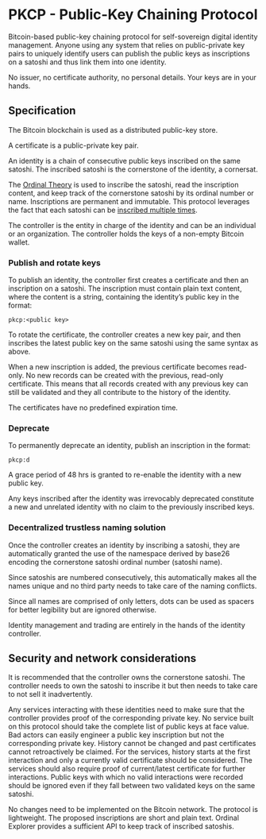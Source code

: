 # PKCP - Public-Key Chaining Protocol

Bitcoin-based public-key chaining protocol for self-sovereign digital identity management. Anyone using any system that relies on public-private key pairs to uniquely identify users can publish the public keys as inscriptions on a satoshi and thus link them into one identity.

No issuer, no certificate authority, no personal details. Your keys are in your hands.


## Specification

The Bitcoin blockchain is used as a distributed public-key store.

A certificate is a public-private key pair.

An identity is a chain of consecutive public keys inscribed on the same satoshi. The inscribed satoshi is the cornerstone of the identity, a cornersat. 

The [Ordinal Theory](https://docs.ordinals.com/) is used to inscribe the satoshi, read the inscription content, and keep track of the cornerstone satoshi by its ordinal number or name. Inscriptions are permanent and immutable. This protocol leverages the fact that each satoshi can be [inscribed multiple times](https://docs.ordinals.com/inscriptions.html#reinscriptions).

The controller is the entity in charge of the identity and can be an individual or an organization. The controller holds the keys of a non-empty Bitcoin wallet.


### Publish and rotate keys

To publish an identity, the controller first creates a certificate and then an inscription on a satoshi. 
The inscription must contain plain text content, where the content is a string, containing the identity’s public key in the format:
```
pkcp:<public key>
```

To rotate the certificate, the controller creates a new key pair, and then inscribes the latest public key on the same satoshi using the same syntax as above.

When a new inscription is added, the previous certificate becomes read-only. No new records can be created with the previous, read-only certificate. 
This means that all records created with any previous key can still be validated and they all contribute to the history of the identity. 

The certificates have no predefined expiration time.


### Deprecate

To permanently deprecate an identity, publish an inscription in the format:
```
pkcp:d
```

A grace period of 48 hrs is granted to re-enable the identity with a new public key.

Any keys inscribed after the identity was irrevocably deprecated constitute a new and unrelated identity with no claim to the previously inscribed keys.


### Decentralized trustless naming solution

Once the controller creates an identity by inscribing a satoshi, they are automatically granted the use of the namespace derived by base26 encoding the cornerstone satoshi ordinal number (satoshi name). 

Since satoshis are numbered consecutively, this automatically makes all the names unique and no third party needs to take care of the naming conflicts.

Since all names are comprised of only letters, dots can be used as spacers for better legibility but are ignored otherwise.

Identity management and trading are entirely in the hands of the identity controller.


## Security and network considerations

It is recommended that the controller owns the cornerstone satoshi. The controller needs to own the satoshi to inscribe it but then needs to take care to not sell it inadvertently.

Any services interacting with these identities need to make sure that the controller provides proof of the corresponding private key. No service built on this protocol should take the complete list of public keys at face value. Bad actors can easily engineer a public key inscription but not the corresponding private key. History cannot be changed and past certificates cannot retroactively be claimed. For the services, history starts at the first interaction and only a currently valid certificate should be considered. The services should also require proof of current/latest certificate for further interactions. Public keys with which no valid interactions were recorded should be ignored even if they fall between two validated keys on the same satoshi. 

No changes need to be implemented on the Bitcoin network. The protocol is lightweight. The proposed inscriptions are short and plain text. Ordinal Explorer provides a sufficient API to keep track of inscribed satoshis.



